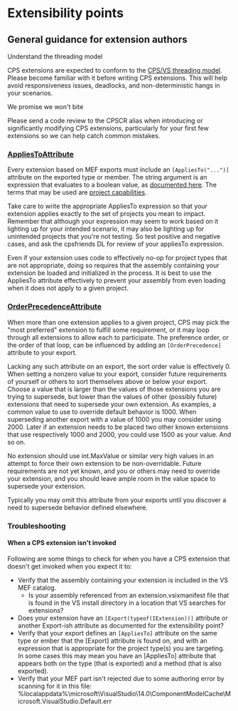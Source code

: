 Extensibility points
====================

General guidance for extension authors
--------------------------------------

Understand the threading model

CPS extensions are expected to conform to the [CPS/VS threading
model](../Threading_model.md). Please become familiar with it before writing
CPS extensions. This will help avoid responsiveness issues, deadlocks,
and non-deterministic hangs in your scenarios.


We promise we won't bite

Please send a code review to the CPSCR alias when introducing or significantly
modifying CPS extensions, particularly for your first few extensions so
we can help catch common mistakes.


### [AppliesToAttribute](http://index/Microsoft.VisualStudio.ProjectSystem.Utilities.v14.0/R/a40aabc698b937e1.html)

Every extension based on MEF exports must include an `[AppliesTo("...")]`
attribute on the exported type or member. The string argument is
an expression that evaluates to a boolean value, as [documented
here](http://msdn.microsoft.com/en-us/library/microsoft.visualstudio.shell.interop.ivsbooleansymbolexpressionevaluator.evaluateexpression.aspx).
The terms that may be used are [project
capabilities](../overview/Project_Capabilities.md).

Take care to write the appropriate AppliesTo expression so that your
extension applies exactly to the set of projects you mean to impact. Remember
that although your expression may seem to work based on it lighting up for
your intended scenario, it may also be lighting up for unintended projects
that you're not testing. So test positive and negative cases, and ask the
cpsfriends DL for review of your appliesTo expression.


Even if your extension uses code to effectively no-op for project types
that are not appropriate, doing so requires that the assembly containing
your extension be loaded and initialized in the process. It is best to
use the AppliesTo attribute effectively to prevent your assembly from even
loading when it does not apply to a given project.


### [OrderPrecedenceAttribute](http://index/Microsoft.VisualStudio.ProjectSystem.Utilities.v14.0/R/68b045852438c9bc.html)

When more than one extension applies to a given project, CPS may pick the
"most preferred" extension to fulfill some requirement, or it may loop
through all extensions to allow each to participate. The preference order,
or the order of that loop, can be influenced by adding an `[OrderPrecedence]`
attribute to your export.

Lacking any such attribute on an export, the sort order value is effectively
0. When setting a nonzero value to your export, consider future requirements
of yourself or others to sort themselves above or below your export. Choose
a value that is larger than the values of those extensions you are trying to
supersede, but lower than the values of other (possibly future) extensions
that need to supersede your own extension. As examples, a common value to
use to override default behavior is 1000. When superseding another export
with a value of 1000 you may consider using 2000. Later if an extension
needs to be placed two other known extensions that use respectively 1000
and 2000, you could use 1500 as your value. And so on.

No extension should use int.MaxValue or similar very high values in
an attempt to force their own extension to be non-overridable. Future
requirements are not yet known, and you or others may need to override
your extension, and you should leave ample room in the value space to
supersede your extension.

Typically you may omit this attribute from your exports until you discover
a need to supersede behavior defined elsewhere. 


### Troubleshooting

#### When a CPS extension isn't invoked

Following are some things to check for when you have a CPS extension that
doesn't get invoked when you expect it to:

- Verify that the assembly containing your extension is included in the VS MEF catalog.
  - Is your assembly referenced from an extension.vsixmanifest file that is found in the VS install directory in a location that VS searches for extensions?
- Does your extension have an `[Export(typeof(IExtension))]` attribute or another Export-ish attribute as documented for the extensibility point?
- Verify that your export defines an `[AppliesTo]` attribute on the same type or ember that the [Export] attribute is found on, and with an expression that is appropriate for the project type(s) you are targeting. In some cases this may mean you have an [AppliesTo] attribute that appears both on the type (that is exported) and a method (that is also exported).
- Verify that your MEF part isn't rejected due to some authoring error by scanning for it in this file:
%localappdata%\microsoft\VisualStudio\14.0\ComponentModelCache\Microsoft.VisualStudio.Default.err
